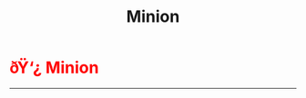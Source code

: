 ﻿---
lang: en-US
title: Minion
prev: Bloodmoon
next: Possessor
---
# <font color="red">ðŸ‘¿ <b>Minion</b></font> <Badge text="Ghost" type="tip" vertical="middle"/>
---



